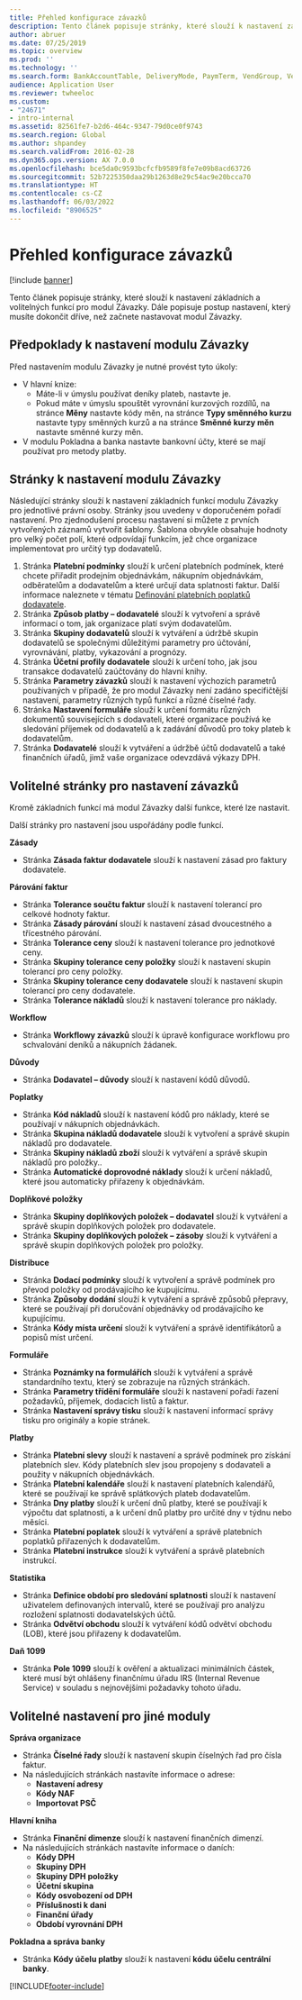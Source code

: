 ```yaml
---
title: Přehled konfigurace závazků
description: Tento článek popisuje stránky, které slouží k nastavení základních a volitelných funkcí pro modul Závazky. Dále popisuje postup nastavení, který musíte dokončit dříve, než začnete nastavovat modul Závazky.
author: abruer
ms.date: 07/25/2019
ms.topic: overview
ms.prod: ''
ms.technology: ''
ms.search.form: BankAccountTable, DeliveryMode, PaymTerm, VendGroup, VendParameters, VendPaymMode, VendTable, DeliveryReason, DeliveryTerms, DestinationCode
audience: Application User
ms.reviewer: twheeloc
ms.custom:
- "24671"
- intro-internal
ms.assetid: 82561fe7-b2d6-464c-9347-79d0ce0f9743
ms.search.region: Global
ms.author: shpandey
ms.search.validFrom: 2016-02-28
ms.dyn365.ops.version: AX 7.0.0
ms.openlocfilehash: bce5da0c9593bcfcfb9589f8fe7e09b8acd63726
ms.sourcegitcommit: 52b7225350daa29b1263d8e29c54ac9e20bcca70
ms.translationtype: HT
ms.contentlocale: cs-CZ
ms.lasthandoff: 06/03/2022
ms.locfileid: "8906525"
---
```

# <a name="configure-accounts-payable-overview"></a>Přehled konfigurace závazků

[!include [banner](../includes/banner.md)]

Tento článek popisuje stránky, které slouží k nastavení základních a volitelných funkcí pro modul Závazky. Dále popisuje postup nastavení, který musíte dokončit dříve, než začnete nastavovat modul Závazky.

## <a name="prerequisites-for-accounts-payable-setup"></a>Předpoklady k nastavení modulu Závazky

Před nastavením modulu Závazky je nutné provést tyto úkoly:

-   V hlavní knize:
    -   Máte-li v úmyslu používat deníky plateb, nastavte je.
    -   Pokud máte v úmyslu spouštět vyrovnání kurzových rozdílů, na stránce **Měny** nastavte kódy měn, na stránce **Typy směnného kurzu** nastavte typy směnných kurzů a na stránce **Směnné kurzy měn** nastavte směnné kurzy měn.
-   V modulu Pokladna a banka nastavte bankovní účty, které se mají používat pro metody platby.

## <a name="setup-pages-for-accounts-payable"></a>Stránky k nastavení modulu Závazky

Následující stránky slouží k nastavení základních funkcí modulu Závazky pro jednotlivé právní osoby. Stránky jsou uvedeny v doporučeném pořadí nastavení. Pro zjednodušení procesu nastavení si můžete z prvních vytvořených záznamů vytvořit šablony. Šablona obvykle obsahuje hodnoty pro velký počet polí, které odpovídají funkcím, jež chce organizace implementovat pro určitý typ dodavatelů.
1.  Stránka **Platební podmínky** slouží k určení platebních podmínek, které chcete přiřadit prodejním objednávkám, nákupním objednávkám, odběratelům a dodavatelům a které určují data splatnosti faktur. Další informace naleznete v tématu [Definování platebních poplatků dodavatele](tasks/define-vendor-payment-fees.md).
2.  Stránka **Způsob platby – dodavatelé** slouží k vytvoření a správě informací o tom, jak organizace platí svým dodavatelům.
3.  Stránka **Skupiny dodavatelů** slouží k vytváření a údržbě skupin dodavatelů se společnými důležitými parametry pro účtování, vyrovnávání, platby, vykazování a prognózy.
4.  Stránka **Účetní profily dodavatele** slouží k určení toho, jak jsou transakce dodavatelů zaúčtovány do hlavní knihy.
5.  Stránka **Parametry závazků** slouží k nastavení výchozích parametrů používaných v případě, že pro modul Závazky není zadáno specifičtější nastavení, parametry různých typů funkcí a různé číselné řady.
6.  Stránka **Nastavení formuláře** slouží k určení formátu různých dokumentů souvisejících s dodavateli, které organizace používá ke sledování příjemek od dodavatelů a k zadávání důvodů pro toky plateb k dodavatelům.
7.  Stránka **Dodavatelé** slouží k vytváření a údržbě účtů dodavatelů a také finančních úřadů, jimž vaše organizace odevzdává výkazy DPH.

## <a name="optional-setup-pages-for-accounts-payable"></a>Volitelné stránky pro nastavení závazků
Kromě základních funkcí má modul Závazky další funkce, které lze nastavit.

Další stránky pro nastavení jsou uspořádány podle funkcí.

**Zásady**
-   Stránka **Zásada faktur dodavatele** slouží k nastavení zásad pro faktury dodavatele.

**Párování faktur**

-   Stránka **Tolerance součtu faktur** slouží k nastavení tolerancí pro celkové hodnoty faktur.
-   Stránka **Zásady párování** slouží k nastavení zásad dvoucestného a třícestného párování.
-   Stránka **Tolerance ceny** slouží k nastavení tolerance pro jednotkové ceny.
-   Stránka **Skupiny tolerance ceny položky** slouží k nastavení skupin tolerancí pro ceny položky.
-   Stránka **Skupiny tolerance ceny dodavatele** slouží k nastavení skupin tolerancí pro ceny dodavatele.
-   Stránka **Tolerance nákladů** slouží k nastavení tolerance pro náklady.

**Workflow**

-   Stránka **Workflowy závazků** slouží k úpravě konfigurace workflowu pro schvalování deníků a nákupních žádanek.

**Důvody**

-   Stránka **Dodavatel – důvody** slouží k nastavení kódů důvodů.

**Poplatky**

-   Stránka **Kód nákladů** slouží k nastavení kódů pro náklady, které se používají v nákupních objednávkách.
-   Stránka **Skupina nákladů dodavatele** slouží k vytvoření a správě skupin nákladů pro dodavatele.
-   Stránka **Skupiny nákladů zboží** slouží k vytváření a správě skupin nákladů pro položky..
-   Stránka **Automatické doprovodné náklady** slouží k určení nákladů, které jsou automaticky přiřazeny k objednávkám.

**Doplňkové položky**

-   Stránka **Skupiny doplňkových položek – dodavatel** slouží k vytváření a správě skupin doplňkových položek pro dodavatele.
-   Stránka **Skupiny doplňkových položek – zásoby** slouží k vytváření a správě skupin doplňkových položek pro položky.

**Distribuce**

-   Stránka **Dodací podmínky** slouží k vytvoření a správě podmínek pro převod položky od prodávajícího ke kupujícímu.
-   Stránka **Způsoby dodání** slouží k vytváření a správě způsobů přepravy, které se používají při doručování objednávky od prodávajícího ke kupujícímu.
-   Stránka **Kódy místa určení** slouží k vytváření a správě identifikátorů a popisů míst určení.

**Formuláře**

-   Stránka **Poznámky na formulářích** slouží k vytváření a správě standardního textu, který se zobrazuje na různých stránkách.
-   Stránka **Parametry třídění formuláře** slouží k nastavení pořadí řazení požadavků, příjemek, dodacích listů a faktur.
-   Stránka **Nastavení správy tisku** slouží k nastavení informací správy tisku pro originály a kopie stránek.

**Platby**

-   Stránka **Platební slevy** slouží k nastavení a správě podmínek pro získání platebních slev. Kódy platebních slev jsou propojeny s dodavateli a použity v nákupních objednávkách.
-   Stránka **Platební kalendáře** slouží k nastavení platebních kalendářů, které se používají ke správě splátkových plateb dodavatelům.
-   Stránka **Dny platby** slouží k určení dnů platby, které se používají k výpočtu dat splatnosti, a k určení dnů platby pro určité dny v týdnu nebo měsíci.
-   Stránka **Platební poplatek** slouží k vytváření a správě platebních poplatků přiřazených k dodavatelům.
-   Stránka **Platební instrukce** slouží k vytváření a správě platebních instrukcí.

**Statistika**

-   Stránka **Definice období pro sledování splatnosti** slouží k nastavení uživatelem definovaných intervalů, které se používají pro analýzu rozložení splatnosti dodavatelských účtů.
-   Stránka **Odvětví obchodu** slouží k vytváření kódů odvětví obchodu (LOB), které jsou přiřazeny k dodavatelům.

**Daň 1099**

-   Stránka **Pole 1099** slouží k ověření a aktualizaci minimálních částek, které musí být ohlášeny finančnímu úřadu IRS (Internal Revenue Service) v souladu s nejnovějšími požadavky tohoto úřadu.

## <a name="optional-setup-for-other-modules"></a>**Volitelné nastavení pro jiné moduly**
**Správa organizace**

-   Stránka **Číselné řady** slouží k nastavení skupin číselných řad pro čísla faktur.
-   Na následujících stránkách nastavíte informace o adrese:
    -   **Nastavení adresy**
    -   **Kódy NAF**
    -   **Importovat PSČ**

**Hlavní kniha**

-   Stránka **Finanční dimenze** slouží k nastavení finančních dimenzí.
-   Na následujících stránkách nastavíte informace o daních:
    -   **Kódy DPH**
    -   **Skupiny DPH**
    -   **Skupiny DPH položky**
    -   **Účetní skupina**
    -   **Kódy osvobození od DPH**
    -   **Příslušnosti k dani**
    -   **Finanční úřady**
    -   **Období vyrovnání DPH**

**Pokladna a správa banky**

-   Stránka **Kódy účelu platby** slouží k nastavení **kódu účelu centrální banky**.



[!INCLUDE[footer-include](../../includes/footer-banner.md)]
